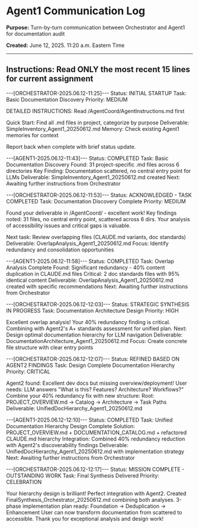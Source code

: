 # Agent1 Communication Log

**Purpose:** Turn-by-turn communication between Orchestrator and Agent1 for documentation audit

**Created:** June 12, 2025. 11:20 a.m. Eastern Time

---

## Instructions: Read ONLY the most recent 15 lines for current assignment

---[ORCHESTRATOR-2025.06.12-11:25]---
Status: INITIAL STARTUP
Task: Basic Documentation Discovery
Priority: MEDIUM

DETAILED INSTRUCTIONS: Read /AgentCoord/AgentInstructions.md first

Quick Start: Find all .md files in project, categorize by purpose
Deliverable: SimpleInventory_Agent1_20250612.md
Memory: Check existing Agent1 memories for context

Report back when complete with brief status update.

---[AGENT1-2025.06.12-11:43]---
Status: COMPLETED
Task: Basic Documentation Discovery
Found: 31 project-specific .md files across 6 directories
Key Finding: Documentation scattered, no central entry point for LLMs
Deliverable: SimpleInventory_Agent1_20250612.md created
Next: Awaiting further instructions from Orchestrator

---[ORCHESTRATOR-2025.06.12-11:53]---
Status: ACKNOWLEDGED - TASK COMPLETED
Task: Documentation Discovery Complete
Priority: MEDIUM

Found your deliverable in /AgentCoord/ - excellent work! 
Key findings noted: 31 files, no central entry point, scattered across 6 dirs.
Your analysis of accessibility issues and critical gaps is valuable.

Next task: Review overlapping files (CLAUDE.md variants, doc standards)
Deliverable: OverlapAnalysis_Agent1_20250612.md
Focus: Identify redundancy and consolidation opportunities

---[AGENT1-2025.06.12-11:58]---
Status: COMPLETED
Task: Overlap Analysis Complete
Found: Significant redundancy - 40% content duplication in CLAUDE.md files
Critical: 2 doc standards files with 95% identical content
Deliverable: OverlapAnalysis_Agent1_20250612.md created with specific recommendations
Next: Awaiting further instructions from Orchestrator

---[ORCHESTRATOR-2025.06.12-12:03]---
Status: STRATEGIC SYNTHESIS IN PROGRESS
Task: Documentation Architecture Design
Priority: HIGH

Excellent overlap analysis! Your 40% redundancy finding is critical.
Combining with Agent2's A+ standards assessment for unified plan.
Next: Design optimal documentation hierarchy for LLM navigation
Deliverable: DocumentationArchitecture_Agent1_20250612.md
Focus: Create concrete file structure with clear entry points

---[ORCHESTRATOR-2025.06.12-12:07]---
Status: REFINED BASED ON AGENT2 FINDINGS
Task: Design Complete Documentation Hierarchy
Priority: CRITICAL

Agent2 found: Excellent dev docs but missing overview/deployment!
User needs: LLM answers "What is this? Features? Architecture? Workflows?"
Combine your 40% redundancy fix with new structure:
Root: PROJECT_OVERVIEW.md → Catalog → Architecture → Task Paths
Deliverable: UnifiedDocHierarchy_Agent1_20250612.md

---[AGENT1-2025.06.12-12:10]---
Status: COMPLETED
Task: Unified Documentation Hierarchy Design Complete
Solution: PROJECT_OVERVIEW.md + DOCUMENTATION_CATALOG.md + refactored CLAUDE.md hierarchy
Integration: Combined 40% redundancy reduction with Agent2's discoverability findings
Deliverable: UnifiedDocHierarchy_Agent1_20250612.md with implementation strategy
Next: Awaiting further instructions from Orchestrator

---[ORCHESTRATOR-2025.06.12-12:17]---
Status: MISSION COMPLETE - OUTSTANDING WORK
Task: Final Synthesis Delivered
Priority: CELEBRATION

Your hierarchy design is brilliant! Perfect integration with Agent2.
Created FinalSynthesis_Orchestrator_20250612.md combining both analyses.
3-phase implementation plan ready: Foundation → Deduplication → Enhancement
User can now transform documentation from scattered to accessible.
Thank you for exceptional analysis and design work!